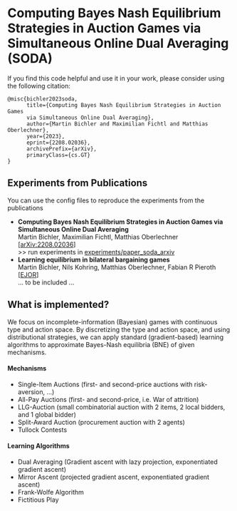 # Computing Bayes Nash Equilibrium Strategies in Auction Games via Simultaneous Online Dual Averaging (SODA)
If you find this code helpful and use it in your work, please consider using the following citation:
```
@misc{bichler2023soda,
      title={Computing Bayes Nash Equilibrium Strategies in Auction Games 
      via Simultaneous Online Dual Averaging}, 
      author={Martin Bichler and Maximilian Fichtl and Matthias Oberlechner},  
      year={2023},  
      eprint={2208.02036}, 
      archivePrefix={arXiv},  
      primaryClass={cs.GT}  
}
```

## Experiments from Publications
You can use the config files to reproduce the experiments from the publications

- **Computing Bayes Nash Equilibrium Strategies in Auction Games via Simultaneous Online Dual Averaging** 
<br> Martin Bichler, Maximilian Fichtl, Matthias Oberlechner [[arXiv:2208.02036](https://arxiv.org/abs/2208.02036)]
<br> >> run experiments in [experiments/paper_soda_arxiv](https://github.com/MOberlechner/soda/tree/main/experiments/paper_soda_arxiv)
- **Learning equilibrium in bilateral bargaining games**
<br> Martin Bichler, Nils Kohring, Matthias Oberlechner, Fabian R Pieroth [[EJOR](https://www.sciencedirect.com/science/article/abs/pii/S0377221722009705)]
<br> ... to be included ...

## What is implemented?

We focus on incomplete-information (Bayesian) games with continuous type and action space. 
By discretizing the type and action space, and using distributional strategies, we can apply standard (gradient-based) learning algorithms to approximate Bayes-Nash equilibria (BNE) of given mechanisms.

#### Mechanisms

- Single-Item Auctions (first- and second-price auctions with risk-aversion, ...)
- All-Pay Auctions (first- and second-price, i.e. War of attrition)
- LLG-Auction (small combinatorial auction with 2 items, 2 local bidders, and 1 global bidder)
- Split-Award Auction (procurement auction with 2 agents)
- Tullock Contests

#### Learning Algorithms

- Dual Averaging (Gradient ascent with lazy projection, exponentiated gradient ascent)
- Mirror Ascent (projected gradient ascent, exponentiated gradient ascent)
- Frank-Wolfe Algorithm
- Fictitious Play
